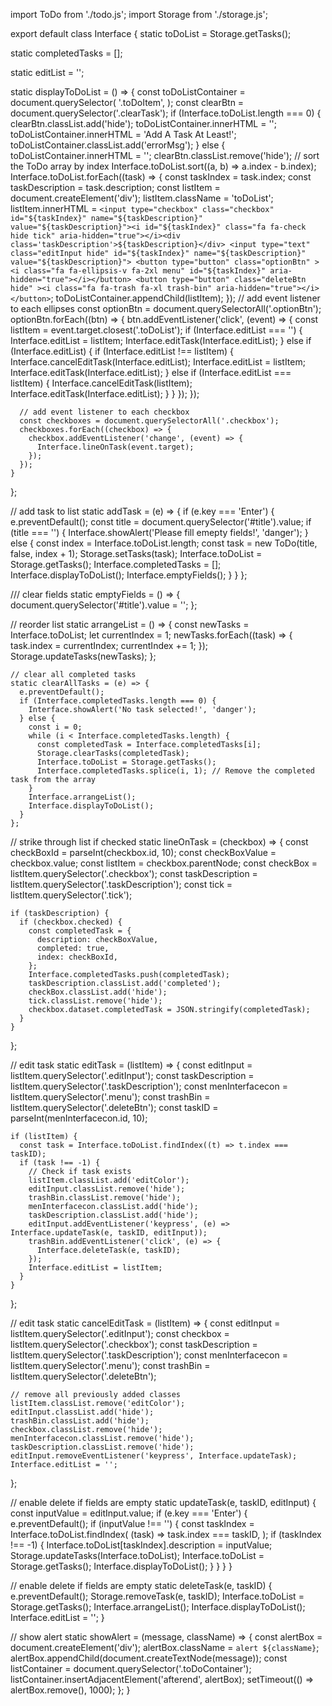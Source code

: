 import ToDo from './todo.js';
import Storage from './storage.js';

export default class Interface {
  static toDoList = Storage.getTasks();

  static completedTasks = [];

  static editList = '';

  static displayToDoList = () => {
    const toDoListContainer = document.querySelector(
      '.toDoItem',
    );
    const clearBtn = document.querySelector('.clearTask');
    if (Interface.toDoList.length === 0) {
      clearBtn.classList.add('hide');
      toDoListContainer.innerHTML = '';
      toDoListContainer.innerHTML = 'Add A Task At Least!';
      toDoListContainer.classList.add('errorMsg');
    } else {
      toDoListContainer.innerHTML = '';
      clearBtn.classList.remove('hide');
      // sort the ToDo array by index
      Interface.toDoList.sort((a, b) => a.index - b.index);
      Interface.toDoList.forEach((task) => {
        const taskIndex = task.index;
        const taskDescription = task.description;
        const listItem = document.createElement('div');
        listItem.className = 'toDoList';
        listItem.innerHTML = `
  <input type="checkbox" class="checkbox" id="${taskIndex}" name="${taskDescription}" value="${taskDescription}"><i id="${taskIndex}" class="fa fa-check hide tick" aria-hidden="true"></i><div class='taskDescription'>${taskDescription}</div>
  <input type="text" class="editInput hide" id="${taskIndex}" name="${taskDescription}" value="${taskDescription}">
  <button type="button" class="optionBtn" ><i class="fa fa-ellipsis-v fa-2xl menu" id="${taskIndex}" aria-hidden="true"></i></button>
  <button type="button" class="deleteBtn hide" ><i class="fa fa-trash fa-xl trash-bin" aria-hidden="true"></i></button>
  `;
        toDoListContainer.appendChild(listItem);
      });
      // add event listener to each ellipses
      const optionBtn = document.querySelectorAll('.optionBtn');
      optionBtn.forEach((btn) => {
        btn.addEventListener('click', (event) => {
          const listItem = event.target.closest('.toDoList');
          if (Interface.editList === '') {
            Interface.editList = listItem;
            Interface.editTask(Interface.editList);
          } else if (Interface.editList) {
            if (Interface.editList !== listItem) {
              Interface.cancelEditTask(Interface.editList);
              Interface.editList = listItem;
              Interface.editTask(Interface.editList);
            } else if (Interface.editList === listItem) {
              Interface.cancelEditTask(listItem);
              Interface.editTask(Interface.editList);
            }
          }
        });
      });

      // add event listener to each checkbox
      const checkboxes = document.querySelectorAll('.checkbox');
      checkboxes.forEach((checkbox) => {
        checkbox.addEventListener('change', (event) => {
          Interface.lineOnTask(event.target);
        });
      });
    }
  };

  // add task to list
  static addTask = (e) => {
    if (e.key === 'Enter') {
      e.preventDefault();
      const title = document.querySelector('#title').value;
      if (title === '') {
        Interface.showAlert('Please fill emepty fields!', 'danger');
      } else {
        const index = Interface.toDoList.length;
        const task = new ToDo(title, false, index + 1);
        Storage.setTasks(task);
        Interface.toDoList = Storage.getTasks();
        Interface.completedTasks = [];
        Interface.displayToDoList();
        Interface.emptyFields();
      }
    }
  };

  /// clear fields
  static emptyFields = () => {
    document.querySelector('#title').value = '';
  };

  // reorder list
  static arrangeList = () => {
    const newTasks = Interface.toDoList;
    let currentIndex = 1;
    newTasks.forEach((task) => {
      task.index = currentIndex;
      currentIndex += 1;
    });
    Storage.updateTasks(newTasks);
  };

    // clear all completed tasks
    static clearAllTasks = (e) => {
      e.preventDefault();
      if (Interface.completedTasks.length === 0) {
        Interface.showAlert('No task selected!', 'danger');
      } else {
        const i = 0;
        while (i < Interface.completedTasks.length) {
          const completedTask = Interface.completedTasks[i];
          Storage.clearTasks(completedTask);
          Interface.toDoList = Storage.getTasks();
          Interface.completedTasks.splice(i, 1); // Remove the completed task from the array
        }
        Interface.arrangeList();
        Interface.displayToDoList();
      }
    };

  // strike through list if checked
  static lineOnTask = (checkbox) => {
    const checkBoxId = parseInt(checkbox.id, 10);
    const checkBoxValue = checkbox.value;
    const listItem = checkbox.parentNode;
    const checkBox = listItem.querySelector('.checkbox');
    const taskDescription = listItem.querySelector('.taskDescription');
    const tick = listItem.querySelector('.tick');

    if (taskDescription) {
      if (checkbox.checked) {
        const completedTask = {
          description: checkBoxValue,
          completed: true,
          index: checkBoxId,
        };
        Interface.completedTasks.push(completedTask);
        taskDescription.classList.add('completed');
        checkBox.classList.add('hide');
        tick.classList.remove('hide');
        checkbox.dataset.completedTask = JSON.stringify(completedTask);
      }
    }
  };

  // edit task
  static editTask = (listItem) => {
    const editInput = listItem.querySelector('.editInput');
    const taskDescription = listItem.querySelector('.taskDescription');
    const menInterfacecon = listItem.querySelector('.menu');
    const trashBin = listItem.querySelector('.deleteBtn');
    const taskID = parseInt(menInterfacecon.id, 10);

    if (listItem) {
      const task = Interface.toDoList.findIndex((t) => t.index === taskID);
      if (task !== -1) {
        // Check if task exists
        listItem.classList.add('editColor');
        editInput.classList.remove('hide');
        trashBin.classList.remove('hide');
        menInterfacecon.classList.add('hide');
        taskDescription.classList.add('hide');
        editInput.addEventListener('keypress', (e) => Interface.updateTask(e, taskID, editInput));
        trashBin.addEventListener('click', (e) => {
          Interface.deleteTask(e, taskID);
        });
        Interface.editList = listItem;
      }
    }
  };

  // edit task
  static cancelEditTask = (listItem) => {
    const editInput = listItem.querySelector('.editInput');
    const checkbox = listItem.querySelector('.checkbox');
    const taskDescription = listItem.querySelector('.taskDescription');
    const menInterfacecon = listItem.querySelector('.menu');
    const trashBin = listItem.querySelector('.deleteBtn');

    // remove all previously added classes
    listItem.classList.remove('editColor');
    editInput.classList.add('hide');
    trashBin.classList.add('hide');
    checkbox.classList.remove('hide');
    menInterfacecon.classList.remove('hide');
    taskDescription.classList.remove('hide');
    editInput.removeEventListener('keypress', Interface.updateTask);
    Interface.editList = '';
  };

  // enable delete if fields are empty
  static updateTask(e, taskID, editInput) {
    const inputValue = editInput.value;
    if (e.key === 'Enter') {
      e.preventDefault();
      if (inputValue !== '') {
        const taskIndex = Interface.toDoList.findIndex(
          (task) => task.index === taskID,
        );
        if (taskIndex !== -1) {
          Interface.toDoList[taskIndex].description = inputValue;
          Storage.updateTasks(Interface.toDoList);
          Interface.toDoList = Storage.getTasks();
          Interface.displayToDoList();
        }
      }
    }
  }

  // enable delete if fields are empty
  static deleteTask(e, taskID) {
    e.preventDefault();
    Storage.removeTask(e, taskID);
    Interface.toDoList = Storage.getTasks();
    Interface.arrangeList();
    Interface.displayToDoList();
    Interface.editList = '';
  }

  // show alert
  static showAlert = (message, className) => {
    const alertBox = document.createElement('div');
    alertBox.className = `alert ${className}`;
    alertBox.appendChild(document.createTextNode(message));
    const listContainer = document.querySelector('.toDoContainer');
    listContainer.insertAdjacentElement('afterend', alertBox);
    setTimeout(() => alertBox.remove(), 1000);
  };
}